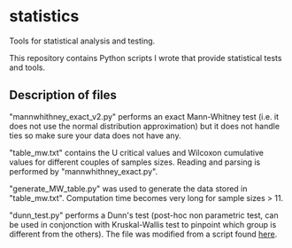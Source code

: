 # statistics
Tools for statistical analysis and testing.

This repository contains Python scripts I wrote that provide statistical tests and tools.

## Description of files
"mannwhithney_exact_v2.py" performs an exact Mann-Whitney test (i.e. it does not use the normal distribution approximation) but it
does not handle ties so make sure your data does not have any.

"table_mw.txt" contains the U critical values and Wilcoxon cumulative values for different couples of samples sizes. Reading and
parsing is performed by "mannwhithney_exact.py".

"generate_MW_table.py" was used to generate the data stored in "table_mw.txt". Computation time becomes very long for sample
sizes > 11.

"dunn_test.py" performs a Dunn's test (post-hoc non parametric test, can be used in conjonction with Kruskal-Wallis test to pinpoint which group is different from the others). The file was modified from a script found [here](https://gist.github.com/ricardoV94).
